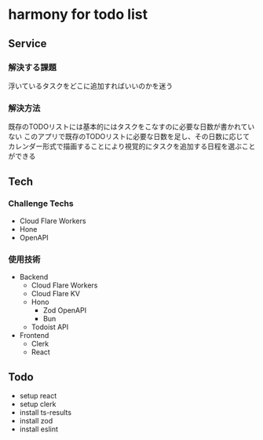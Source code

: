 # harmony for todo list
## Service
### 解決する課題
浮いているタスクをどこに追加すればいいのかを迷う

### 解決方法
既存のTODOリストには基本的にはタスクをこなすのに必要な日数が書かれていない
このアプリで既存のTODOリストに必要な日数を足し、その日数に応じてカレンダー形式で描画することにより視覚的にタスクを追加する日程を選ぶことができる

## Tech
### Challenge Techs
- Cloud Flare Workers
- Hone
- OpenAPI
### 使用技術
- Backend
  - Cloud Flare Workers
  - Cloud Flare KV
  - Hono
    - Zod OpenAPI
    - Bun
  - Todoist API
- Frontend
  - Clerk
  - React

## Todo
- setup react
- setup clerk
- install ts-results
- install zod
- install eslint